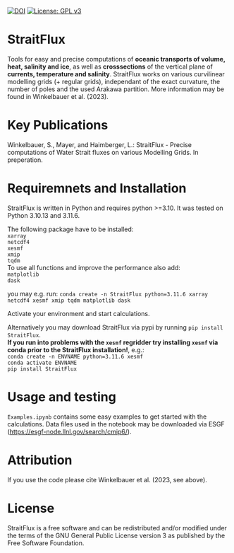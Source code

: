 [![DOI](https://zenodo.org/badge/710838372.svg)](https://zenodo.org/doi/10.5281/zenodo.10053554)
[![License: GPL v3](https://img.shields.io/badge/License-GPLv3-blue.svg)](https://www.gnu.org/licenses/gpl-3.0)

# StraitFlux

Tools for easy and precise computations of **oceanic transports of volume, heat, salinity and ice**, as well as **crosssections** of the vertical plane of **currents, temperature and salinity**. StraitFlux works on various curvilinear modelling grids (+ regular grids), independant of the exact curvature, the number of poles and the used Arakawa partition. More information may be found in Winkelbauer et al. (2023).

# Key Publications
Winkelbauer, S., Mayer, and Haimberger, L.: StraitFlux - Precise computations of Water Strait fluxes on various Modelling Grids. In preperation.

# Requiremnets and Installation
StraitFlux is written in Python and requires python >=3.10. It was tested on Python 3.10.13 and 3.11.6.

The following package have to be installed:<br>
`xarray`<br>
`netcdf4`<br>
`xesmf`<br>
`xmip`<br>
`tqdm`<br>
To use all functions and improve the performance also add:<br>
`matplotlib`<br>
`dask`<br>

you may e.g. run: `conda create -n StraitFlux python=3.11.6 xarray netcdf4 xesmf xmip tqdm matplotlib dask` <br>

Activate your environment and start calculations.

Alternatively you may download StraitFlux via pypi by running `pip install StraitFlux`. <br>
**If you run into problems with the `xesmf` regridder try installing `xesmf` via conda prior to the StraitFlux installation!**, e.g.:<br>
`conda create -n ENVNAME python=3.11.6 xesmf`<br>
`conda activate ENVNAME`<br>
`pip install StraitFlux`<br>

# Usage and testing
`Examples.ipynb` contains some easy examples to get started with the calculations. Data files used in the notebook may be downloaded via ESGF (https://esgf-node.llnl.gov/search/cmip6/).


# Attribution
If you use the code please cite Winkelbauer et al. (2023, see above).

# License
StraitFlux is a free software and can be redistributed and/or modified under the terms of the GNU General Public License version 3 as published by the Free Software Foundation.
